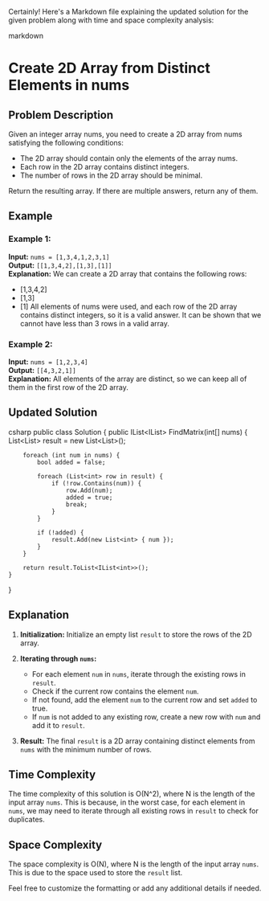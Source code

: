 Certainly! Here's a Markdown file explaining the updated solution for the given problem along with time and space complexity analysis:

markdown
# Create 2D Array from Distinct Elements in nums

## Problem Description

Given an integer array nums, you need to create a 2D array from nums satisfying the following conditions:

- The 2D array should contain only the elements of the array nums.
- Each row in the 2D array contains distinct integers.
- The number of rows in the 2D array should be minimal.

Return the resulting array. If there are multiple answers, return any of them.

## Example

### Example 1:

**Input:** `nums = [1,3,4,1,2,3,1]`  
**Output:** `[[1,3,4,2],[1,3],[1]]`  
**Explanation:** We can create a 2D array that contains the following rows:
- [1,3,4,2]
- [1,3]
- [1]
All elements of nums were used, and each row of the 2D array contains distinct integers, so it is a valid answer. It can be shown that we cannot have less than 3 rows in a valid array.

### Example 2:

**Input:** `nums = [1,2,3,4]`  
**Output:** `[[4,3,2,1]]`  
**Explanation:** All elements of the array are distinct, so we can keep all of them in the first row of the 2D array.

## Updated Solution

csharp
public class Solution {
    public IList<IList<int>> FindMatrix(int[] nums) {
        List<List<int>> result = new List<List<int>>();

        foreach (int num in nums) {
            bool added = false;

            foreach (List<int> row in result) {
                if (!row.Contains(num)) {
                    row.Add(num);
                    added = true;
                    break;
                }
            }

            if (!added) {
                result.Add(new List<int> { num });
            }
        }

        return result.ToList<IList<int>>();
    }
}


## Explanation

1. **Initialization:** Initialize an empty list `result` to store the rows of the 2D array.

2. **Iterating through `nums`:**
   - For each element `num` in `nums`, iterate through the existing rows in `result`.
   - Check if the current row contains the element `num`.
   - If not found, add the element `num` to the current row and set `added` to true.
   - If `num` is not added to any existing row, create a new row with `num` and add it to `result`.

3. **Result:** The final `result` is a 2D array containing distinct elements from `nums` with the minimum number of rows.

## Time Complexity

The time complexity of this solution is O(N^2), where N is the length of the input array `nums`. This is because, in the worst case, for each element in `nums`, we may need to iterate through all existing rows in `result` to check for duplicates.

## Space Complexity

The space complexity is O(N), where N is the length of the input array `nums`. This is due to the space used to store the `result` list.


Feel free to customize the formatting or add any additional details if needed.
